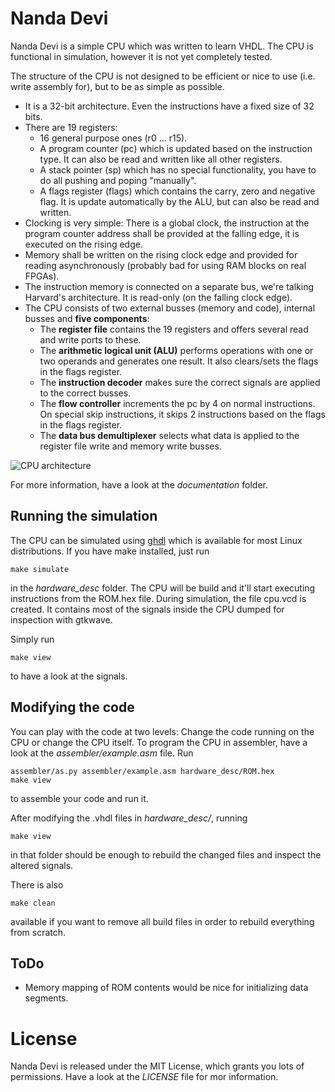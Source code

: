 # Nanda Devi

Nanda Devi is a simple CPU which was written to learn VHDL. The CPU is
functional in simulation, however it is not yet completely tested.

The structure of the CPU is not designed to be efficient or nice to
use (i.e. write assembly for), but to be as simple as possible.

* It is a 32-bit architecture. Even the instructions have a fixed size of
  32 bits.
* There are 19 registers:
  * 16 general purpose ones (r0 ... r15).
  * A program counter (pc) which is updated based on the instruction
   type. It can also be read and written like all other registers.
  * A stack pointer (sp) which has no special functionality, you have
   to do all pushing and poping "manually".
  * A flags register (flags) which contains the carry, zero and
   negative flag. It is update automatically by the ALU, but can
   also be read and written.
* Clocking is very simple: There is a global clock, the instruction
  at the program counter address shall be provided at the falling
  edge, it is executed on the rising edge.
* Memory shall be written on the rising clock edge and provided
  for reading asynchronously (probably bad for using RAM blocks on
  real FPGAs).
* The instruction memory is connected on a separate bus, we're talking
  Harvard's architecture. It is read-only (on the falling clock edge).
* The CPU consists of two external busses (memory and code), internal
  busses and **five components**:
  * The **register file** contains the 19 registers and offers several
   read and write ports to these.
  * The **arithmetic logical unit (ALU)** performs operations with
   one or two operands and generates one result. It also clears/sets the
   flags in the flags register.
  * The **instruction decoder** makes sure the correct signals are applied
   to the correct busses.
  * The **flow controller** increments the pc by 4 on normal instructions.
   On special skip instructions, it skips 2 instructions based on the
   flags in the flags register.
  * The **data bus demultiplexer** selects what data is applied to the
   register file write and memory write busses.

![CPU architecture](https://github.com/mowfask/nanda-devi/blob/master/documentation/cpu_architecture.png)

For more information, have a look at the *documentation* folder.

## Running the simulation

The CPU can be simulated using [ghdl](http://ghdl.free.fr/) which is
available for most Linux distributions. If you have make installed,
just run

```
make simulate
```

in the *hardware_desc* folder. The CPU will be build and it'll start
executing instructions from the ROM.hex file.
During simulation, the file cpu.vcd is created. It contains most of the
signals inside the CPU dumped for inspection with gtkwave.

Simply run

```
make view
```

to have a look at the signals.

## Modifying the code

You can play with the code at two levels: Change the code running on the
CPU or change the CPU itself. To program the CPU in assembler, have a look
at the *assembler/example.asm* file. Run

```
assembler/as.py assembler/example.asm hardware_desc/ROM.hex
make view
```

to assemble your code and run it.

After modifying the .vhdl files in *hardware_desc/*, running

```
make view
```

in that folder should be enough to rebuild the changed files and inspect
the altered signals.

There is also

```
make clean
```

available if you want to remove all build files in order to rebuild
everything from scratch.

## ToDo

* Memory mapping of ROM contents would be nice for initializing data
  segments.

# License

Nanda Devi is released under the MIT License, which grants you lots of
permissions. Have a look at the *LICENSE* file for mor information.

